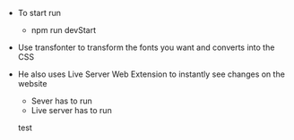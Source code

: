 - To start run

  - npm run devStart

- Use transfonter to transform the fonts you want and converts into the CSS
- He also uses Live Server Web Extension to instantly see changes on the website
  - Sever has to run
  - Live server has to run

  test